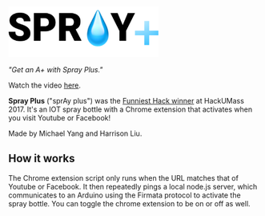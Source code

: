 <img src="images/logo.png" alt="Spray Plus" width=300>

*"Get an A+ with Spray Plus."*

Watch the video [here](https://youtu.be/Pxi-8D7nLdM).

**Spray Plus** ("sprAy plus") was the [Funniest Hack winner](https://devpost.com/software/spray-plus) at HackUMass 2017. It's an IOT spray bottle with a Chrome extension that activates when you visit Youtube or Facebook!

Made by Michael Yang and Harrison Liu.

## How it works

The Chrome extension script only runs when the URL matches that of Youtube or Facebook. It then repeatedly pings a local node.js server, which communicates to an Arduino using the Firmata protocol to activate the spray bottle. You can toggle the chrome extension to be on or off as well.
